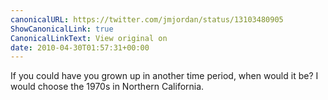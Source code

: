 ```yaml
---
canonicalURL: https://twitter.com/jmjordan/status/13103480905
ShowCanonicalLink: true
CanonicalLinkText: View original on
date: 2010-04-30T01:57:31+00:00
---
```

If you could have you grown up in another time period, when would it be? I would choose the 1970s in Northern California.